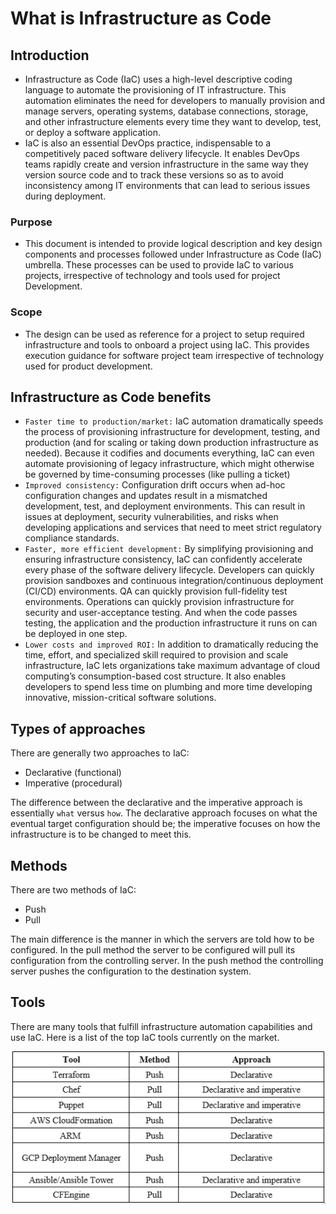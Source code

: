 # What is Infrastructure as Code

## Introduction

- Infrastructure as Code (IaC) uses a high-level descriptive coding language to automate the provisioning of IT infrastructure. This automation eliminates the need for developers to manually provision and manage servers, operating systems, database connections, storage, and other infrastructure elements every time they want to develop, test, or deploy a software application.
- IaC is also an essential DevOps practice, indispensable to a competitively paced software delivery lifecycle. It enables DevOps teams rapidly create and version infrastructure in the same way they version source code and to track these versions so as to avoid inconsistency among IT environments that can lead to serious issues during deployment.

### Purpose
- This document is intended to provide logical description and key design components and processes followed under Infrastructure as Code (IaC) umbrella. These processes can be used to provide IaC to various projects, irrespective of technology and tools used for project Development.

### Scope
- The design can be used as reference for a project to setup required infrastructure and tools to onboard a project using IaC. This provides execution guidance for software project team irrespective of technology used for product development.

## Infrastructure as Code benefits
- `Faster time to production/market:` IaC automation dramatically speeds the process of provisioning infrastructure for development, testing, and production (and for scaling or taking down production infrastructure as needed). Because it codifies and documents everything, IaC can even automate provisioning of legacy infrastructure, which might otherwise be governed by time-consuming processes (like pulling a ticket)
- `Improved consistency:` Configuration drift occurs when ad-hoc configuration changes and updates result in a mismatched development, test, and deployment environments. This can result in issues at deployment, security vulnerabilities, and risks when developing applications and services that need to meet strict regulatory compliance standards.
- `Faster, more efficient development:` By simplifying provisioning and ensuring infrastructure consistency, IaC can confidently accelerate every phase of the software delivery lifecycle. Developers can quickly provision sandboxes and continuous integration/continuous deployment (CI/CD) environments. QA can quickly provision full-fidelity test environments. Operations can quickly provision infrastructure for security and user-acceptance testing. And when the code passes testing, the application and the production infrastructure it runs on can be deployed in one step.
- `Lower costs and improved ROI:` In addition to dramatically reducing the time, effort, and specialized skill required to provision and scale infrastructure, IaC lets organizations take maximum advantage of cloud computing’s consumption-based cost structure. It also enables developers to spend less time on plumbing and more time developing innovative, mission-critical software solutions.

## Types of approaches
There are generally two approaches to IaC:
- Declarative (functional)
- Imperative (procedural)

The difference between the declarative and the imperative approach is essentially `what` versus `how`. The declarative approach focuses on what the eventual target configuration should be; the imperative focuses on how the infrastructure is to be changed to meet this.

## Methods
There are two methods of IaC:
- Push
- Pull

The main difference is the manner in which the servers are told how to be configured. In the pull method the server to be configured will pull its configuration from the controlling server. In the push method the controlling server pushes the configuration to the destination system.

## Tools
There are many tools that fulfill infrastructure automation capabilities and use IaC. Here is a list of the top IaC tools currently on the market.

![folder](img/Picture.png)